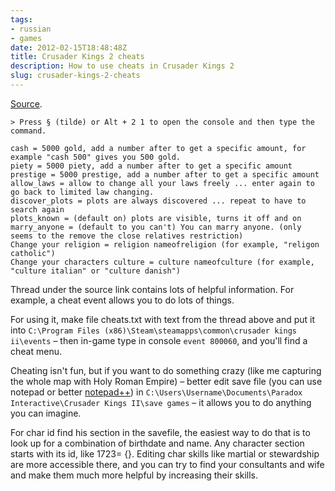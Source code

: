 ```yaml
---
tags:
- russian
- games
date: 2012-02-15T18:48:48Z
title: Crusader Kings 2 cheats
description: How to use cheats in Crusader Kings 2
slug: crusader-kings-2-cheats
---
```


[Source](https://forum.paradoxplaza.com/forum/threads/cheats.585658/).

<!--more-->

    > Press § (tilde) or Alt + 2 1 to open the console and then type the command.

    cash = 5000 gold, add a number after to get a specific amount, for example "cash 500" gives you 500 gold.
    piety = 5000 piety, add a number after to get a specific amount
    prestige = 5000 prestige, add a number after to get a specific amount
    allow_laws = allow to change all your laws freely ... enter again to go back to limited law changing.
    discover_plots = plots are always discovered ... repeat to have to search again
    plots_known = (default on) plots are visible, turns it off and on
    marry_anyone = (default to you can't) You can marry anyone. (only seems to the remove the close relatives restriction)
    Change your religion = religion nameofreligion (for example, "religon catholic")
    Change your characters culture = culture nameofculture (for example, "culture italian" or "culture danish")

Thread under the source link contains lots of helpful information. For example, a cheat event allows you to do lots of things.

For using it, make file cheats.txt with text from the thread above and put it into `C:\Program Files (x86)\Steam\steamapps\common\crusader kings ii\events` – then in-game type in console `event 800060`, and you'll find a cheat menu.

Cheating isn't fun, but if you want to do something crazy (like me capturing the whole map with Holy Roman Empire) – better edit save file (you can use notepad or better [notepad++](https://download.tuxfamily.org/notepadplus/archive/6.7.5/npp.6.7.5.Installer.exe)) in `C:\Users\Username\Documents\Paradox Interactive\Crusader Kings II\save games` – it allows you to do anything you can imagine.

For char id find his section in the savefile, the easiest way to do that is to look up for a combination of birthdate and name. Any character section starts with its id, like 1723= {}. Editing char skills like martial or stewardship are more accessible there, and you can try to find your consultants and wife and make them much more helpful by increasing their skills.
